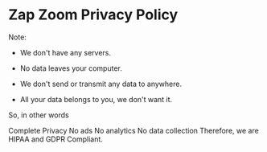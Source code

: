 # Zap Zoom Privacy Policy








Note:
- We don't have any servers.

- No data leaves your computer.

- We don't send or transmit any data to anywhere.

- All your data belongs to you, we don't want it.


So, in other words

Complete Privacy
No ads
No analytics
No data collection
Therefore, we are HIPAA and GDPR Compliant.

